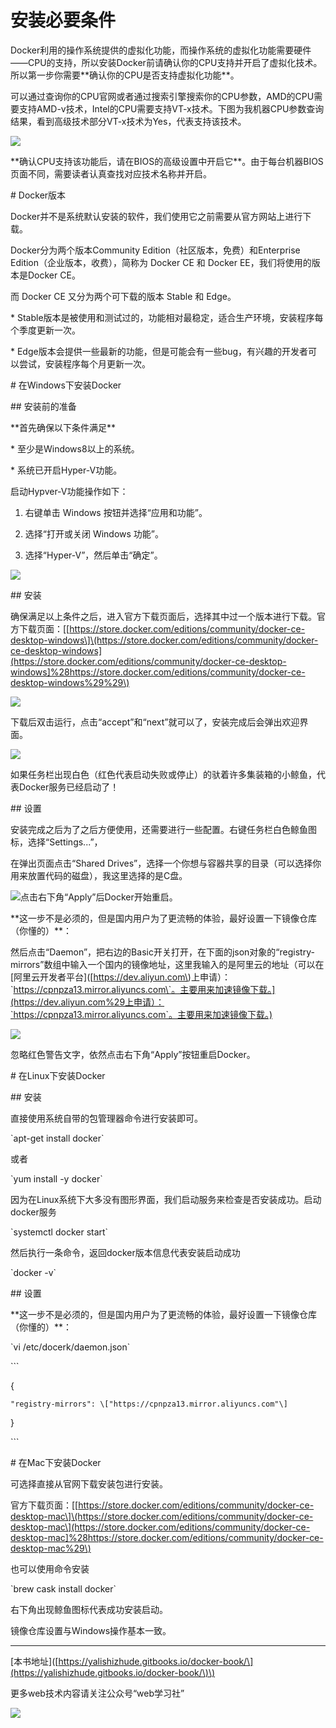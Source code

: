 # 安装必要条件

Docker利用的操作系统提供的虚拟化功能，而操作系统的虚拟化功能需要硬件——CPU的支持，所以安装Docker前请确认你的CPU支持并开启了虚拟化技术。所以第一步你需要\*\*确认你的CPU是否支持虚拟化功能\*\*。

可以通过查询你的CPU官网或者通过搜索引擎搜索你的CPU参数，AMD的CPU需要支持AMD-v技术，Intel的CPU需要支持VT-x技术。下图为我机器CPU参数查询结果，看到高级技术部分VT-x技术为Yes，代表支持该技术。

![](/assets/160a6bc083b66eab.jpg)

\*\*确认CPU支持该功能后，请在BIOS的高级设置中开启它\*\*。由于每台机器BIOS页面不同，需要读者认真查找对应技术名称并开启。

\# Docker版本

Docker并不是系统默认安装的软件，我们使用它之前需要从官方网站上进行下载。

Docker分为两个版本Community Edition（社区版本，免费）和Enterprise Edition（企业版本，收费），简称为 Docker CE 和 Docker EE，我们将使用的版本是Docker CE。

而 Docker CE 又分为两个可下载的版本 Stable 和 Edge。

\* Stable版本是被使用和测试过的，功能相对最稳定，适合生产环境，安装程序每个季度更新一次。

\* Edge版本会提供一些最新的功能，但是可能会有一些bug，有兴趣的开发者可以尝试，安装程序每个月更新一次。

\# 在Windows下安装Docker

\#\# 安装前的准备

\*\*首先确保以下条件满足\*\*

\* 至少是Windows8以上的系统。

\* 系统已开启Hyper-V功能。

启动Hypver-V功能操作如下：

1. 右键单击 Windows 按钮并选择“应用和功能”。

2. 选择“打开或关闭 Windows 功能”。

3. 选择“Hyper-V”，然后单击“确定”。

![](/assets/160a6bfcab13f18a.jpg)

\#\# 安装

确保满足以上条件之后，进入官方下载页面后，选择其中过一个版本进行下载。官方下载页面：\[[https://store.docker.com/editions/community/docker-ce-desktop-windows\]\(https://store.docker.com/editions/community/docker-ce-desktop-windows](https://store.docker.com/editions/community/docker-ce-desktop-windows]%28https://store.docker.com/editions/community/docker-ce-desktop-windows%29%29\)

![](/assets/160a68f15f09bd98.jpg)

下载后双击运行，点击“accept”和“next”就可以了，安装完成后会弹出欢迎界面。

![](/assets/160a6b08c87564e8.jpg)

如果任务栏出现白色（红色代表启动失败或停止）的驮着许多集装箱的小鲸鱼，代表Docker服务已经启动了！

\#\# 设置

安装完成之后为了之后方便使用，还需要进行一些配置。右键任务栏白色鲸鱼图标，选择“Settings...”，

在弹出页面点击“Shared Drives”，选择一个你想与容器共享的目录（可以选择你用来放置代码的磁盘），我这里选择的是C盘。

![](/assets/160a6db423039147.jpg)点击右下角“Apply”后Docker开始重启。

\*\*这一步不是必须的，但是国内用户为了更流畅的体验，最好设置一下镜像仓库（你懂的）\*\*：

然后点击“Daemon”，把右边的Basic开关打开，在下面的json对象的“registry-mirrors”数组中输入一个国内的镜像地址，这里我输入的是阿里云的地址（可以在\[阿里云开发者平台\]\([https://dev.aliyun.com\)上申请）：\`https://cpnpza13.mirror.aliyuncs.com\`。主要用来加速镜像下载。](https://dev.aliyun.com%29上申请）：`https://cpnpza13.mirror.aliyuncs.com`。主要用来加速镜像下载。)

![](/assets/160a6db52c128277.jpg)

忽略红色警告文字，依然点击右下角“Apply”按钮重启Docker。

\# 在Linux下安装Docker

\#\# 安装

直接使用系统自带的包管理器命令进行安装即可。

\`apt-get install docker\`

或者

\`yum install -y docker\`

因为在Linux系统下大多没有图形界面，我们启动服务来检查是否安装成功。启动docker服务

\`systemctl docker start\`

然后执行一条命令，返回docker版本信息代表安装启动成功

\`docker -v\`

\#\# 设置

\*\*这一步不是必须的，但是国内用户为了更流畅的体验，最好设置一下镜像仓库（你懂的）\*\*：

\`vi /etc/docerk/daemon.json\`

\`\`\`

{

```
"registry-mirrors": \["https://cpnpza13.mirror.aliyuncs.com"\]
```

}

\`\`\`

\# 在Mac下安装Docker

可选择直接从官网下载安装包进行安装。

官方下载页面：\[[https://store.docker.com/editions/community/docker-ce-desktop-mac\]\(https://store.docker.com/editions/community/docker-ce-desktop-mac\](https://store.docker.com/editions/community/docker-ce-desktop-mac]%28https://store.docker.com/editions/community/docker-ce-desktop-mac%29\)

也可以使用命令安装

\`brew cask install docker\`

右下角出现鲸鱼图标代表成功安装启动。

镜像仓库设置与Windows操作基本一致。

-----

\[本书地址\]\([https://yalishizhude.gitbooks.io/docker-book/\](https://yalishizhude.gitbooks.io/docker-book/\)\)

更多web技术内容请关注公众号“web学习社”

![](/assets/webclub.jpg)

